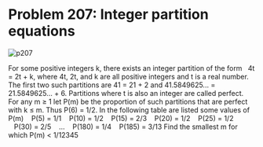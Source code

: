 # Problem 207: Integer partition equations

![p207](img/207.gif)

For some positive integers k, there exists an integer partition of the
form   4t = 2t + k, where 4t, 2t, and k are all positive integers and t
is a real number. The first two such partitions are 41 = 21 + 2 and
41.5849625... = 21.5849625... + 6. Partitions where t is also an integer
are called perfect. For any m ≥ 1 let P(m) be the proportion of such
partitions that are perfect with k ≤ m. Thus P(6) = 1/2. In the
following table are listed some values of P(m)    P(5) = 1/1    P(10) =
1/2    P(15) = 2/3    P(20) = 1/2    P(25) = 1/2    P(30) = 2/5    ...
   P(180) = 1/4    P(185) = 3/13 Find the smallest m for which P(m) &lt;
1/12345